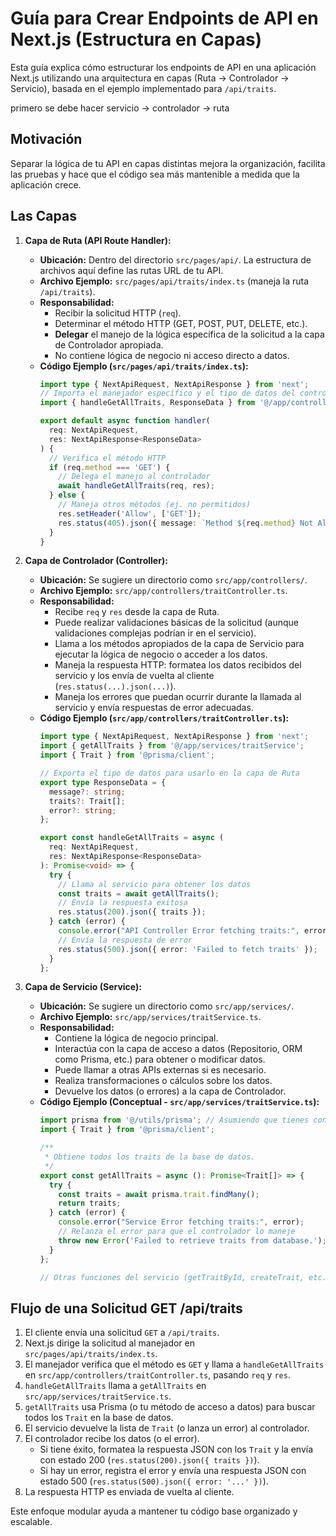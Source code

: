# Guía para Crear Endpoints de API en Next.js (Estructura en Capas)

Esta guía explica cómo estructurar los endpoints de API en una aplicación Next.js utilizando una arquitectura en capas (Ruta -> Controlador -> Servicio), basada en el ejemplo implementado para `/api/traits`.

primero se debe hacer servicio -> controlador -> ruta
## Motivación

Separar la lógica de tu API en capas distintas mejora la organización, facilita las pruebas y hace que el código sea más mantenible a medida que la aplicación crece.

## Las Capas

1.  **Capa de Ruta (API Route Handler):**
    *   **Ubicación:** Dentro del directorio `src/pages/api/`. La estructura de archivos aquí define las rutas URL de tu API.
    *   **Archivo Ejemplo:** `src/pages/api/traits/index.ts` (maneja la ruta `/api/traits`).
    *   **Responsabilidad:**
        *   Recibir la solicitud HTTP (`req`).
        *   Determinar el método HTTP (GET, POST, PUT, DELETE, etc.).
        *   **Delegar** el manejo de la lógica específica de la solicitud a la capa de Controlador apropiada.
        *   No contiene lógica de negocio ni acceso directo a datos.
    *   **Código Ejemplo (`src/pages/api/traits/index.ts`):**
        ```typescript
        import type { NextApiRequest, NextApiResponse } from 'next';
        // Importa el manejador específico y el tipo de datos del controlador
        import { handleGetAllTraits, ResponseData } from '@/app/controllers/traitController';

        export default async function handler(
          req: NextApiRequest,
          res: NextApiResponse<ResponseData>
        ) {
          // Verifica el método HTTP
          if (req.method === 'GET') {
            // Delega el manejo al controlador
            await handleGetAllTraits(req, res);
          } else {
            // Maneja otros métodos (ej. no permitidos)
            res.setHeader('Allow', ['GET']);
            res.status(405).json({ message: `Method ${req.method} Not Allowed` });
          }
        }
        ```

2.  **Capa de Controlador (Controller):**
    *   **Ubicación:** Se sugiere un directorio como `src/app/controllers/`.
    *   **Archivo Ejemplo:** `src/app/controllers/traitController.ts`.
    *   **Responsabilidad:**
        *   Recibe `req` y `res` desde la capa de Ruta.
        *   Puede realizar validaciones básicas de la solicitud (aunque validaciones complejas podrían ir en el servicio).
        *   Llama a los métodos apropiados de la capa de Servicio para ejecutar la lógica de negocio o acceder a los datos.
        *   Maneja la respuesta HTTP: formatea los datos recibidos del servicio y los envía de vuelta al cliente (`res.status(...).json(...)`).
        *   Maneja los errores que puedan ocurrir durante la llamada al servicio y envía respuestas de error adecuadas.
    *   **Código Ejemplo (`src/app/controllers/traitController.ts`):**
        ```typescript
        import type { NextApiRequest, NextApiResponse } from 'next';
        import { getAllTraits } from '@/app/services/traitService';
        import { Trait } from '@prisma/client';

        // Exporta el tipo de datos para usarlo en la capa de Ruta
        export type ResponseData = {
          message?: string;
          traits?: Trait[];
          error?: string;
        };

        export const handleGetAllTraits = async (
          req: NextApiRequest,
          res: NextApiResponse<ResponseData>
        ): Promise<void> => {
          try {
            // Llama al servicio para obtener los datos
            const traits = await getAllTraits();
            // Envía la respuesta exitosa
            res.status(200).json({ traits });
          } catch (error) {
            console.error("API Controller Error fetching traits:", error);
            // Envía la respuesta de error
            res.status(500).json({ error: 'Failed to fetch traits' });
          }
        };
        ```

3.  **Capa de Servicio (Service):**
    *   **Ubicación:** Se sugiere un directorio como `src/app/services/`.
    *   **Archivo Ejemplo:** `src/app/services/traitService.ts`.
    *   **Responsabilidad:**
        *   Contiene la lógica de negocio principal.
        *   Interactúa con la capa de acceso a datos (Repositorio, ORM como Prisma, etc.) para obtener o modificar datos.
        *   Puede llamar a otras APIs externas si es necesario.
        *   Realiza transformaciones o cálculos sobre los datos.
        *   Devuelve los datos (o errores) a la capa de Controlador.
    *   **Código Ejemplo (Conceptual - `src/app/services/traitService.ts`):**
        ```typescript
        import prisma from '@/utils/prisma'; // Asumiendo que tienes configurado Prisma
        import { Trait } from '@prisma/client';

        /**
         * Obtiene todos los traits de la base de datos.
         */
        export const getAllTraits = async (): Promise<Trait[]> => {
          try {
            const traits = await prisma.trait.findMany();
            return traits;
          } catch (error) {
            console.error("Service Error fetching traits:", error);
            // Relanza el error para que el controlador lo maneje
            throw new Error('Failed to retrieve traits from database.');
          }
        };

        // Otras funciones del servicio (getTraitById, createTrait, etc.) irían aquí
        ```

## Flujo de una Solicitud GET /api/traits

1.  El cliente envía una solicitud `GET` a `/api/traits`.
2.  Next.js dirige la solicitud al manejador en `src/pages/api/traits/index.ts`.
3.  El manejador verifica que el método es `GET` y llama a `handleGetAllTraits` en `src/app/controllers/traitController.ts`, pasando `req` y `res`.
4.  `handleGetAllTraits` llama a `getAllTraits` en `src/app/services/traitService.ts`.
5.  `getAllTraits` usa Prisma (o tu método de acceso a datos) para buscar todos los `Trait` en la base de datos.
6.  El servicio devuelve la lista de `Trait` (o lanza un error) al controlador.
7.  El controlador recibe los datos (o el error).
    *   Si tiene éxito, formatea la respuesta JSON con los `Trait` y la envía con estado 200 (`res.status(200).json({ traits })`).
    *   Si hay un error, registra el error y envía una respuesta JSON con estado 500 (`res.status(500).json({ error: '...' })`).
8.  La respuesta HTTP es enviada de vuelta al cliente.

Este enfoque modular ayuda a mantener tu código base organizado y escalable.
